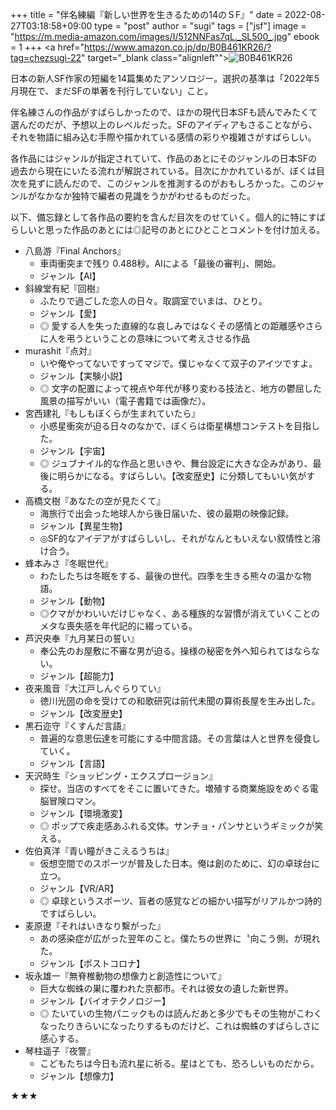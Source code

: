 +++
title = "伴名練編『新しい世界を生きるための14のＳF』"
date = 2022-08-27T03:18:58+09:00
type = "post"
author = "sugi"
tags = ["jsf"]
image = "https://m.media-amazon.com/images/I/512NNFas7qL._SL500_.jpg"
ebook = 1
+++
<a href="https://www.amazon.co.jp/dp/B0B461KR26/?tag=chezsugi-22" target="_blank class="alignleft""><img src="https://m.media-amazon.com/images/I/512NNFas7qL._SL500_.jpg" alt="B0B461KR26" border="0" /></a>

日本の新人SF作家の短編を14篇集めたアンソロジー。選択の基準は「2022年5月現在で、まだSFの単著を刊行していない」こと。

伴名練さんの作品がすばらしかったので、ほかの現代日本SFも読んでみたくて選んだのだが、予想以上のレベルだった。SFのアイディアもさることながら、それを物語に組み込む手際や描かれている感情の彩りや複雑さがすばらしい。

各作品にはジャンルが指定されていて、作品のあとにそのジャンルの日本SFの過去から現在にいたる流れが解説されている。目次にかかれているが、ぼくは目次を見ずに読んだので、このジャンルを推測するのがおもしろかった。このジャンルがなかなか独特で編者の見識をうかがわせるものだった。

以下、備忘録として各作品の要約を含んだ目次をのせていく。個人的に特にすばらしいと思った作品のあとには◎記号のあとにひとことコメントを付け加える。

- 八島游『Final Anchors』
  - 車両衝突まで残り 0.488秒。AIによる「最後の審判」、開始。
  - ジャンル【AI】
- 斜線堂有紀『回樹』
  - ふたりで過ごした恋人の日々。取調室でいまは、ひとり。
  - ジャンル【愛】
  - ◎ 愛する人を失った直線的な哀しみではなくその感情との距離感やさらに人を弔うということの意味について考えさせる作品
- murashit『点対』 　
  - いや俺やってないですってマジで。僕じゃなくて双子のアイツですよ。
  - ジャンル【実験小説】
  - ◎ 文字の配置によって視点や年代が移り変わる技法と、地方の鬱屈した風景の描写がいい（電子書籍では画像だ）。
- 宮西建礼『もしもぼくらが生まれていたら』
  - 小惑星衝突が迫る日々のなかで、ぼくらは衛星構想コンテストを目指した。
  - ジャンル【宇宙】
  - ◎ ジュブナイル的な作品と思いきや、舞台設定に大きな企みがあり、最後に明らかになる。すばらしい。【改変歴史】に分類してもいい気がする。
- 高橋文樹『あなたの空が見たくて』
  - 海旅行で出会った地球人から後日届いた、彼の最期の映像記録。
  - ジャンル【異星生物】
  - ◎SF的なアイデアがすばらしいし、それがなんともいえない叙情性と溶け合う。
- 蜂本みさ『冬眠世代』
  - わたしたちは冬眠をする、最後の世代。四季を生きる熊々の温かな物語。
  - ジャンル【動物】
  - ◎クマがかわいいだけじゃなく、ある種族的な習慣が消えていくことのメタな喪失感を年代記的に綴っている。
- 芦沢央奉『九月某日の誓い』 　
  - 奉公先のお屋敷に不審な男が迫る。操様の秘密を外へ知られてはならない。
  - ジャンル【超能力】
- 夜来風音『大江戸しんぐらりてい』
  - 徳川光圀の命を受けての和歌研究は前代未聞の算術長屋を生み出した。
  - ジャンル【改変歴史】
- 黒石迩守『くすんだ言語』
  - 普遍的な意思伝達を可能にする中間言語。その言葉は人と世界を侵食していく。
  - ジャンル【言語】
- 天沢時生『ショッピング・エクスプロージョン』
  - 探せ。当店のすべてをそこに置いてきた。増殖する商業施設をめぐる電脳冒険ロマン。
  - ジャンル【環境激変】
  - ◎ ポップで疾走感あふれる文体。サンチョ・パンサというギミックが笑える。
- 佐伯真洋『青い瞳がきこえるうちは』
  - 仮想空間でのスポーツが普及した日本。俺は創のために、幻の卓球台に立つ。
  - ジャンル【VR/AR】
  - ◎ 卓球というスポーツ、盲者の感覚などの細かい描写がリアルかつ詩的ですばらしい。
- 麦原遼『それはいきなり繫がった』
  - あの感染症が広がった翌年のこと。僕たちの世界に〝向こう側〟が現れた。
  - ジャンル【ポストコロナ】
- 坂永雄一『無脊椎動物の想像力と創造性について』
  - 巨大な蜘蛛の巣に覆われた京都市。それは彼女の遺した新世界。
  - ジャンル【バイオテクノロジー】
  - ◎ たいていの生物パニックものは読んだあと多少でもその生物がこわくなったりきらいになったりするものだけど、これは蜘蛛のすばらしさに感心する。
- 琴柱遥子『夜警』 　
  - こどもたちは今日も流れ星に祈る。星はとても、恐ろしいものだから。
  - ジャンル【想像力】

★★★